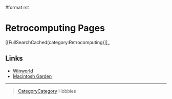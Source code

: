 \#format rst

Retrocomputing Pages
====================

[[FullSearchCached(category:Retrocomputing)]]\_

Links
-----

-   [Winworld](https://winworldpc.com/home)
-   [Macintosh Garden](https://macintoshgarden.org/)

* * * * *

> [CategoryCategory](../CategoryCategory) Hobbies
